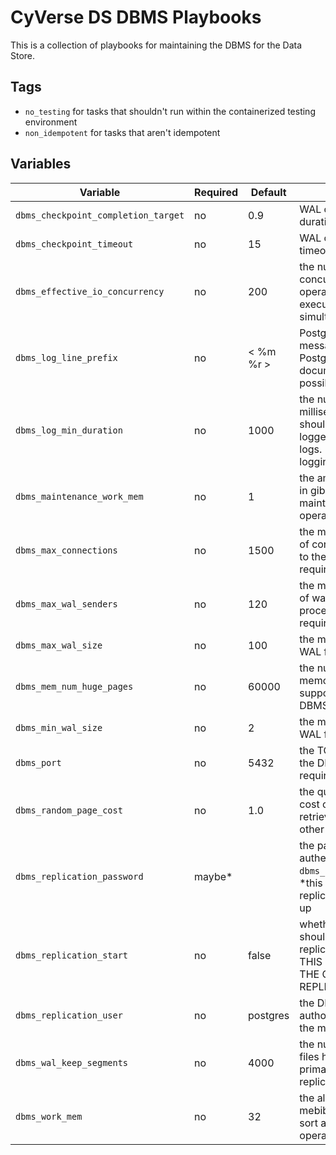 # CyVerse DS DBMS Playbooks

This is a collection of playbooks for maintaining the DBMS for the Data Store.

## Tags

* `no_testing` for tasks that shouldn't run within the containerized testing environment
* `non_idempotent` for tasks that aren't idempotent

## Variables

Variable                            | Required | Default   | Comments
----------------------------------- | -------- | --------- | --------
`dbms_checkpoint_completion_target` | no       | 0.9       | WAL checkpoint target duration fraction 
`dbms_checkpoint_timeout`           | no       | 15        | WAL checkpoint timeout in minutes
`dbms_effective_io_concurrency`     | no       | 200       | the number of concurrent disk I/O operations that can be executed simultaneously
`dbms_log_line_prefix`              | no       | < %m %r > | PostgreSQL log message prefix (see PostgreSQL documentation for possible values)
`dbms_log_min_duration`             | no       | 1000      | the number of milliseconds a query should take before it is logged in the DBMS logs. `-1` disables query logging
`dbms_maintenance_work_mem`         | no       | 1         | the amount of memory in gibibytes for maintenance operations 
`dbms_max_connections`              | no       | 1500      | the maximum number of connections allowed to the DBMS (change requires restart)
`dbms_max_wal_senders`              | no       | 120       | the maximum number of walsender processes (change requires restart)
`dbms_max_wal_size`                 | no       | 100       | the maximum size of a WAL file in gibibytes
`dbms_mem_num_huge_pages`           | no       | 60000     | the number of huge memory pages supported by the DBMS
`dbms_min_wal_size`                 | no       | 2         | the minimum size of a WAL file in gibibytes
`dbms_port`                         | no       | 5432      | the TCP port used by the DBMS (change requires restart)
`dbms_random_page_cost`             | no       | 1.0       | the query planning cost of a random page retrieval relative to other costs
`dbms_replication_password`         | maybe*   |           | the password for authenticating `dbms_replication_user`, *this is required if replication is being set up
`dbms_replication_start`            | no       | false     | whether or not the role should start replication. WARNING: THIS WILL DESTROY THE CURRENT REPLICA
`dbms_replication_user`             | no       | postgres  | the DBMS user authorized to replicate the master node
`dbms_wal_keep_segments`            | no       | 4000      | the number of WAL files held by the primary server for its replica servers
`dbms_work_mem`                     | no       | 32        | the allowed memory in mebibytes for each sort and hash operation
